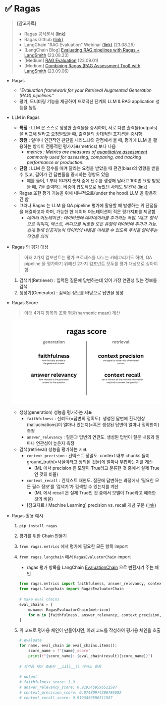 # ✅ Ragas

> **[참고자료]**
>
> - Ragas 공식문서 [(link)](https://docs.ragas.io/en/latest/)
> - Ragas Github [(link)](https://github.com/explodinggradients/ragas)
> - LangChain "RAG Evaluation" Webinar [(link)](https://www.youtube.com/watch?v=fWC4VxolWAk) (23.08.25)
> - [LangChain Blog] [Evaluating RAG pipelines with Ragas + LangSmith](https://blog.langchain.dev/evaluating-rag-pipelines-with-ragas-langsmith/) (23.08.23)
> - [Medium] [RAG Evaluation](https://cobusgreyling.medium.com/rag-evaluation-9813a931b3d4) (23.09.01)
> - [Medium] [Combining Ragas (RAG Assessment Tool) with LangSmith](https://cobusgreyling.medium.com/combining-ragas-rag-assessment-tool-with-langsmith-e46078001f95) (23.09.06)



- Ragas
  - *"Evaluation framework for your Retrieval Augmented Generation (RAG) pipelines."*
  - 평가, 모니터링 기능을 제공하여 프로덕션 단계의 LLM & RAG application 성능을 높임



- LLM in Ragas
  - **특징** : LLM 은 스스로 생성한 출력물을 중시하며, 서로 다른 출력물(outputs)을 비교해 달라고 요청받았을 때, 출력물의 상대적인 포지션을 중시함
  - **장점** : 얼마나 인간적인 판단을 내리느냐의 관점에서 볼 때, 평가에 LLM 을 활용하는 방식이 전통적인 평가지표(metrics) 보다 나음
    - *metrics : Metrics are measures of [quantitative assessment](https://www.investopedia.com/articles/investing/041114/simple-overview-quantitative-analysis.asp) commonly used for assessing, comparing, and tracking performance or production.*
  - **단점** : LLM 은 점수를 매겨 달라는 요청을 받았을 때 편견(bias)의 영향을 받을 수 있고, 길이가 긴 답변들을 중시하는 경향도 있음
    - 예를 들어, 1 부터 10까지 숫자 중에 난수를 생성해 달라고 100번 요청 받았을 때, 7을 출력하는 비중이 압도적으로 높았던 사례도 발견됨 [(link)](https://www.youtube.com/watch?v=fWC4VxolWAk)
  - Ragas 또한 평가 기능을 위해 내부적으로(under the hood) LLM 을 활용하긴 함
  - 그러나 Ragas 는 LLM 을 QA pipeline 평가에 활용할 때 발생하는 위 단점들을 해결하고자 하며, 가능한 한 데이터 어노테이션이 적은 평가지표를 제공함
    - *데이터 어노테이션* *: 데이터셋에 메타데이터를 추가하는 작업. ‘태그’ 형식으로 이미지, 텍스트, 비디오를 비롯한 모든 유형의 데이터에 추가가 가능. 쉽게 말해 인공지능이 데이터의 내용을 이해할 수 있도록 주석을 달아주는 작업을 의미*



- Ragas 의 평가 대상

  > 아래 2가지 컴포넌트는 평가 프로세스를 나누는 카테고리기도 하며, QA pipeline 을 평가하기 위해선 2가지 컴포넌트 모두를 평가 대상으로 삼아야 함

  1. 검색기(Retriever) : 입력된 질문에 답변하는데 있어 가장 연관성 있는 정보를 검색
  2. 생성기(Generator) : 검색된 정보를 바탕으로 답변을 생성



- Ragas Score

  > 아래 4가지 항목의 조화 평균(harmonic mean) 계산

  ![1223_Ragas](1223_Ragas.assets/1223_Ragas.png)

  - 생성(generation) 성능을 평가하는 지표
    - `faithfulness` : 신뢰도(=답변의 정확도). 생성된 답변에 환각현상(hallucinations)이 얼마나 있는지(=혹은 생성된 답변이 얼마나 정확한지) 측정
    - `answer_relevancy` : 질문과 답변의 연관도. 생성된 답변이 질문 내용과 얼마나 연관성이 높은지 측정
  - 검색(retrieval) 성능을 평가하는 지표
    - `context_precision` : 컨텍스트 정밀도. context 내부 chunks 들이 ground_truth(=사실이라고 정의된 것들)에 얼마나 부합하는지를 계산
      - (ML 에서 precision 은 모델이 True라고 분류한 것 중에서 실제 True인 것의 비율)
    - `context_recall` : 컨텍스트 재현도. 질문에 답변하는 과정에서 ‘필요한 모든 필수 정보’를 ‘검색기’가 검색할 수 있는지를 계산
      - (ML 에서 recall 은 실제 True인 것 중에서 모델이 True라고 예측한 것의 비율)
    - [참고자료 / Machine Learning] precision vs. recall 개념 구분 [(link)](https://sumniya.tistory.com/26)



- Ragas 활용 예시

  1. `pip install ragas`

  2. 평가를 위한 Chain 만들기

  3. `from ragas.metrics` 에서 평가에 필요한 모든 항목 import 

  4. `from ragas.langchain` 에서 `RagasEvaluatorChain` import

     - ragas 평가 항목을 LangChain [EvaluationChain](https://python.langchain.com/docs/guides/evaluation/?ref=blog.langchain.dev) 으로 변환시켜 주는 체인

     ```python
     from ragas.metrics import faithfulness, answer_relevancy, context_precision, context_recall
     from ragas.langchain import RagasEvaluatorChain
     
     # make eval chains
     eval_chains = {
         m.name: RagasEvaluatorChain(metric=m) 
         for m in [faithfulness, answer_relevancy, context_precision, context_recall]
     }
     ```

  5. 위 코드로 평가용 체인이 만들어지면, 아래 코드를 작성하여 평가용 체인을 호출

     ```python
     # evaluate
     for name, eval_chain in eval_chains.items():
         score_name = f"{name}_score"
         print(f"{score_name}: {eval_chain(result)[score_name]}")
     
     # 평가용 체인 호출은 __call__() 메서드 활용
     
     # output
     # faithfulness_score: 1.0
     # answer_relevancy_score: 0.9193459596511587
     # context_precision_score: 0.07480974380786602
     # context_recall_score: 0.9193459596511587
     ```

     

